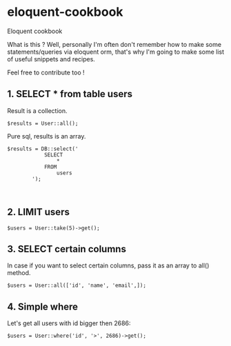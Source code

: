 # eloquent-cookbook
Eloquent cookbook


What is this ? Well, personally I'm often don't remember how to make some statements/queries via eloquent orm, that's why I'm going to make some list of useful snippets and recipes. 

Feel free to contribute too !


## 1. SELECT * from table users

Result is a collection.
```
$results = User::all();
```

Pure sql, results is an array.

```
$results = DB::select('
            SELECT
                *
            FROM
                users
        ');
        
       
```


## 2. LIMIT users

```
$users = User::take(5)->get();
```

## 3. SELECT certain columns

In case if you want to select certain columns, pass it as an array to all() method.

```
$users = User::all(['id', 'name', 'email',]);
```

## 4. Simple where

Let's get all users with id bigger then 2686:

```
$users = User::where('id', '>', 2686)->get();
```


